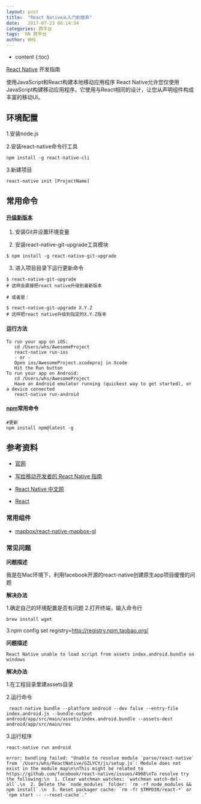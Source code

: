 ```yaml
---
layout: post
title:  "React Native从入门到放弃"
date:   2017-07-23 08:14:54
categories: 跨平台
tags:  RN 跨平台
author: WHS
---
```


* content
{:toc}

[React Native](http://facebook.github.io/react-native/) 开发指南

使用JavaScript和React构建本地移动应用程序
React Native允许您仅使用JavaScript构建移动应用程序。它使用与React相同的设计，让您从声明组件构成丰富的移动UI。




## 环境配置

1.安装node.js

2.安装react-native命令行工具

```
npm install -g react-native-cli
```

3.新建项目

```
react-native init [ProjectName]
```

## 常用命令


#### [升级新版本](http://reactnative.cn/docs/0.46/upgrading.html)

1. 安装Git并设置环境变量

2. 安装react-native-git-upgrade工具模块

```
$ npm install -g react-native-git-upgrade
```

3. 进入项目目录下运行更新命令

```
$ react-native-git-upgrade
# 这样会直接把react native升级到最新版本

# 或者是：

$ react-native-git-upgrade X.Y.Z
# 这样把react native升级到指定的X.Y.Z版本
```
#### 运行方法

```
To run your app on iOS:
   cd /Users/whs/AwesomeProject
   react-native run-ios
   - or -
   Open ios/AwesomeProject.xcodeproj in Xcode
   Hit the Run button
To run your app on Android:
   cd /Users/whs/AwesomeProject
   Have an Android emulator running (quickest way to get started), or a device connected
   react-native run-android
```
#### [npm](https://www.npmjs.com/)常用命令
```
#更新
npm install npm@latest -g
```

## 参考资料

* [官网](http://facebook.github.io/react-native/)

* [写给移动开发者的 React Native 指南](http://www.jianshu.com/p/b88944250b25)

* [React Native 中文网](http://reactnative.cn/post/3634)

* [React](https://facebook.github.io/react/)

### 常用组件

* [mapbox/react-native-mapbox-gl](https://github.com/mapbox/react-native-mapbox-gl)



### 常见问题

**问题描述**

我是在Mac环境下，利用facebook开源的react-native创建原生app项目缓慢的问题

**解决办法**

1.确定自己的环境配置是否有问题
2.打开终端，输入命令行
```
brew install wget
```
3.npm config set registry=http://registry.npm.taobao.org/

**问题描述**
```
React Native unable to load script from assets index.android.bundle on windows
```
**解决办法**

1.在工程目录里建assets目录

2.运行命令
```
 react-native bundle --platform android --dev false --entry-file index.android.js --bundle-output android/app/src/main/assets/index.android.bundle --assets-dest android/app/src/main/res
```
3.运行程序
```
react-native run android
```
```
error: bundling failed: "Unable to resolve module `parse/react-native` from `/Users/whs/ReactNative/GZLYCY/js/setup.js`: Module does not exist in the module map\n\nThis might be related to https://github.com/facebook/react-native/issues/4968\nTo resolve try the following:\n  1. Clear watchman watches: `watchman watch-del-all`.\n  2. Delete the `node_modules` folder: `rm -rf node_modules && npm install`.\n  3. Reset packager cache: `rm -fr $TMPDIR/react-*` or `npm start -- --reset-cache`."
```


